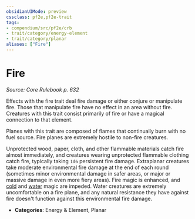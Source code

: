 ```yaml
---
obsidianUIMode: preview
cssclass: pf2e,pf2e-trait
tags:
- compendium/src/pf2e/crb
- trait/category/energy-element
- trait/category/planar
aliases: ["Fire"]
---
```

# Fire  
*Source: Core Rulebook p. 632*  

Effects with the fire trait deal fire damage or either conjure or manipulate fire. Those that manipulate fire have no effect in an area without fire. Creatures with this trait consist primarily of fire or have a magical connection to that element.

Planes with this trait are composed of flames that continually burn with no fuel source. Fire planes are extremely hostile to non-fire creatures.

Unprotected wood, paper, cloth, and other flammable materials catch fire almost immediately, and creatures wearing unprotected flammable clothing catch fire, typically taking `1d6` persistent fire damage. Extraplanar creatures take moderate environmental fire damage at the end of each round (sometimes minor environmental damage in safer areas, or major or massive damage in even more fiery areas). Fire magic is enhanced, and [cold](cold.md "Cold Energy & Element Trait") and [water](water.md "Water Energy & Element Trait") magic are impeded. Water creatures are extremely uncomfortable on a fire plane, and any natural resistance they have against fire doesn't function against this environmental fire damage.

- **Categories**: Energy & Element, Planar